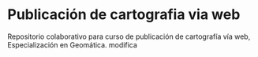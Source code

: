 # Publicación de cartografia via web
Repositorio colaborativo para curso de publicación de cartografía vía web, Especialización en Geomática. 
modifica
